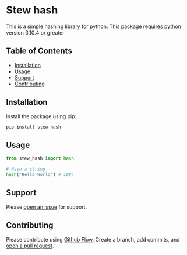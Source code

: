 # Stew hash

This is a simple hashing library for python. This package requires python version 3.10.4 or greater

## Table of Contents

- [Installation](#installation)
- [Usage](#usage)
- [Support](#support)
- [Contributing](#contributing)

## Installation

Install the package using pip:

```sh
pip install stew-hash
```

## Usage

```python
from stew_hash import hash

# Hash a string
hash("Hello World") # 1084
```

## Support

Please [open an issue](https://github.com/apinanyogaratnam/stew-hash/issues/new) for support.

## Contributing

Please contribute using [Github Flow](https://guides.github.com/introduction/flow/). Create a branch, add commits, and [open a pull request](https://github.com/apinanyogaratnam/stew-hash/compare/).
